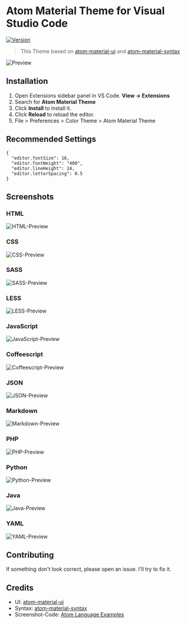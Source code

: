 # Atom Material Theme for Visual Studio Code

[![Version](https://vsmarketplacebadge.apphb.com/version/tobiasalthoff.atom-material-theme.svg)](https://marketplace.visualstudio.com/items?itemName=tobiasalthoff.atom-material-theme)

> This Theme based on [atom-material-ui](https://github.com/atom-material/atom-material-ui) and [atom-material-syntax](https://github.com/atom-material/atom-material-syntax)

![Preview](https://raw.githubusercontent.com/tobiasalthoff/vscode-atom-material-theme/master/images/screenshot.png)

## Installation

1. Open Extensions sidebar panel in VS Code. **View → Extensions**
2. Search for **Atom Material Theme**
3. Click **Install** to install it.
4. Click **Reload** to reload the editor.
5. File > Preferences > Color Theme > Atom Material Theme

## Recommended Settings

```
{
  "editor.fontSize": 16,
  "editor.fontWeight": "400",
  "editor.lineHeight": 24,
  "editor.letterSpacing": 0.5
}
```

## Screenshots

### HTML

![HTML-Preview](https://raw.githubusercontent.com/tobiasalthoff/vscode-atom-material-theme/master/images/screenshot-html.jpg)

### CSS

![CSS-Preview](https://raw.githubusercontent.com/tobiasalthoff/vscode-atom-material-theme/master/images/screenshot-css.jpg)

### SASS

![SASS-Preview](https://raw.githubusercontent.com/tobiasalthoff/vscode-atom-material-theme/master/images/screenshot-scss.jpg)

### LESS

![LESS-Preview](https://raw.githubusercontent.com/tobiasalthoff/vscode-atom-material-theme/master/images/screenshot-less.jpg)

### JavaScript

![JavaScript-Preview](https://raw.githubusercontent.com/tobiasalthoff/vscode-atom-material-theme/master/images/screenshot-js.jpg)

### Coffeescript

![Coffeescript-Preview](https://raw.githubusercontent.com/tobiasalthoff/vscode-atom-material-theme/master/images/screenshot-coffeescript.jpg)

### JSON

![JSON-Preview](https://raw.githubusercontent.com/tobiasalthoff/vscode-atom-material-theme/master/images/screenshot-json.jpg)

### Markdown

![Markdown-Preview](https://raw.githubusercontent.com/tobiasalthoff/vscode-atom-material-theme/master/images/screenshot-md.jpg)

### PHP

![PHP-Preview](https://raw.githubusercontent.com/tobiasalthoff/vscode-atom-material-theme/master/images/screenshot-php.jpg)

### Python

![Python-Preview](https://raw.githubusercontent.com/tobiasalthoff/vscode-atom-material-theme/master/images/screenshot-py.jpg)

### Java

![Java-Preview](https://raw.githubusercontent.com/tobiasalthoff/vscode-atom-material-theme/master/images/screenshot-java.jpg)

### YAML

![YAML-Preview](https://raw.githubusercontent.com/tobiasalthoff/vscode-atom-material-theme/master/images/screenshot-yaml.jpg)

## Contributing

If something don't look correct, please open an issue. I'll try to fix it.

## Credits

- UI: [atom-material-ui](https://github.com/atom-material/atom-material-ui)
- Syntax: [atom-material-syntax](https://github.com/atom-material/atom-material-syntax)
- Screenshot-Code: [Atom Language Examples](https://github.com/atom/language-examples)